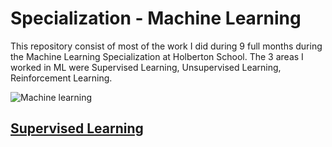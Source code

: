 Specialization - Machine Learning
=================

This repository consist of most of the work I did during 9 full months during the Machine Learning Specialization at Holberton School. The 3 areas I worked in ML were Supervised Learning, Unsupervised Learning, Reinforcement Learning.

![Machine learning](https://es.mathworks.com/discovery/reinforcement-learning/_jcr_content/mainParsys3/discoverysubsection/mainParsys/image.adapt.1200.medium.png/1615456791516.png)


## [Supervised Learning](./supervised_learning)
